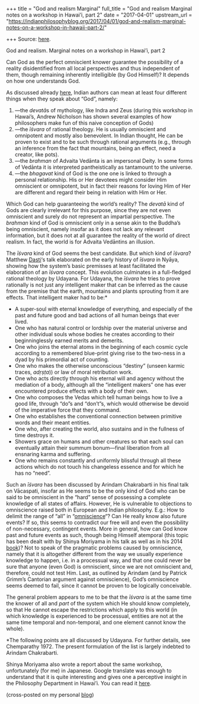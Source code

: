 +++
title = "God and realism Marginal"
full_title = "God and realism Marginal notes on a workshop in Hawai’i, part 2"
date = "2017-04-01"
upstream_url = "https://indianphilosophyblog.org/2017/04/01/god-and-realism-marginal-notes-on-a-workshop-in-hawaii-part-2/"

+++
Source: [here](https://indianphilosophyblog.org/2017/04/01/god-and-realism-marginal-notes-on-a-workshop-in-hawaii-part-2/).

God and realism. Marginal notes on a workshop in Hawai’i, part 2

Can God as the perfect omniscient knower guarantee the possibility of a
reality disidentified from all local perspectives and thus independent
of them, though remaining inherently intelligible (by God Himself)? It
depends on how one understands God.

As discussed already
[here](http://elisafreschi.com/2016/11/23/analytical-philosophy-of-religion-with-indian-categories/),
Indian authors can mean at least four different things when they speak
about “God”, namely:

1.  —the *devatā*s of mythology, like Indra and Zeus (during this
    workshop in Hawai’s, Andrew Nicholson has shown several examples of
    how philosophers make fun of this naive conception of Gods)
2.  —the *īśvara* of rational theology. He is usually omniscient and
    omnipotent and mostly also benevolent. In Indian thought, He can be
    proven to exist and to be such through rational arguments (e.g.,
    through an inference from the fact that mountains, being an effect,
    need a creator, like pots).
3.  —the *brahman* of Advaita Vedānta is an impersonal Deity. In some
    forms of Vedānta it is interpreted pantheistically as tantamount to
    the universe.
4.  —the *bhagavat* kind of God is the one one is linked to through a
    personal relationship. His or Her devotees might consider Him
    omniscient or omnipotent, but in fact their reasons for loving Him
    of Her are different and regard their being in relation with Him or
    Her.

Which God can help guaranteeing the world’s reality? The *devatā* kind
of Gods are clearly irrelevant for this purpose, since they are not even
omniscient and surely do not represent an impartial perspective. The
*brahman* kind of God is omniscient only in a sense akin to the Buddha’s
being omniscient, namely insofar as it does not lack any relevant
information, but it does not at all guarantee the reality of the world
of direct realism. In fact, the world is for Advaita Vedāntins an
illusion.

The *īśvara* kind of God seems the best candidate. But which kind of
*īśvara*? Matthew [Dasti](https://sites.google.com/site/matthewdasti/)‘s
talk elaborated on the early history of *īśvara* in Nyāya, showing how
the system’s basic premisses at least facilitated the elaboration of an
*īśvara* concept. This evolution culminates in a full-fledged rational
theology by Udayana. For Udayana, the *īśvara* he tries to prove
rationally is not just any intelligent maker that can be inferred as the
cause from the premise that the earth, mountains and plants sprouting
from it are effects. That intelligent maker had to be:\*

-   A super-soul with eternal knowledge of everything, and especially of
    the past and future good and bad actions of all human beings that
    ever lived.
-   One who has natural control or lordship over the material universe
    and other individual souls whose bodies he creates according to
    their beginninglessly earned merits and demerits.
-   One who joins the eternal atoms in the beginning of each cosmic
    cycle according to a remembered blue-print giving rise to the
    two-ness in a dyad by his primordial act of counting.
-   One who makes the otherwise unconscious “destiny” (unseen karmic
    traces, *adṛṣṭa*)) or law of moral retribution work.
-   One who acts directly through his eternal will and agency without
    the mediation of a body, although all the “intelligent makers” one
    has ever encountered produce effects with a body of their own.
-   One who composes the Vedas which tell human beings how to live a
    good life, through “do”s and “don’t”s, which would otherwise be
    devoid of the imperative force that they command.
-   One who establishes the conventional connection between primitive
    words and their meant entities.
-   One who, after creating the world, also sustains and in the fullness
    of time destroys it.
-   Showers grace on humans and other creatures so that each soul can
    eventually attain their summum bonum—final liberation from all
    ensnaring karma and suffering.
-   One who remains constantly and uniformly blissful through all these
    actions which do not touch his changeless essence and for which he
    has no “need”.

Such an *īśvara* has been discussed by Arindam Chakrabarti in his final
talk on Vācaspati, insofar as He seems to be the only kind of God who
can be said to be omniscient in the “hard” sense of possessing a
complete knowledge of all states of affairs. However, He is vulnerable
to objections to omniscience raised both in European and Indian
philosophy. E.g.: How to delimit the range of “all” in
“[omniscience](http://elisafreschi.com/2017/03/22/omniscience-and-realism/)“?
Can He really know also future events? If so, this seems to contradict
our free will and even the possibility of non-necessary, contingent
events. More in general, how can God know past and future events as
such, though being Himself atemporal (this topic has been dealt with by
Shinya Moriyama in his talk as well as in his 2014
[book](http://www.indologica.de/drupal/?q=node/3324))? Not to speak of
the pragmatic problems caused by omniscience, namely that it is
altogether different from the way we usually experience knowledge to
happen, i.e. in a processual way, and that one could never be sure that
anyone (even God) is omniscient, since we are not omniscient and,
therefore, could not test Him. Last, as outlined by Arindam (and by
Patrick Grimm’s Cantorian argument against omniscience), God’s
omniscience seems deemed to fail, since it cannot be proven to be
logically conceivable.

The general problem appears to me to be that the *īśvara* is at the same
time the knower of all and *part* of the system which He should know
completely, so that He cannot escape the restrictions which apply to
this world (in which knowledge is experienced to be processual, entities
are not at the same time temporal and non-temporal, and one element
cannot know the whole).

\*The following points are all discussed by Udayana. For further
details, see Chemparathy 1972. The present formulation of the list is
largely indebted to Arindam Chakrabarti.

Shinya Moriyama also wrote a report about the same workshop,
unfortunately (for me) in Japanese. Google translate was enough to
understand that it is quite interesting and gives one a perceptive
insight in the Philosophy Department in Hawai’i. You can read it
[here](http://www.shinshu-u.ac.jp/faculty/arts/prof/moriyama_1/2017/03/101544.html).

(cross-posted on my personal [blog](http://elisafreschi.com))
